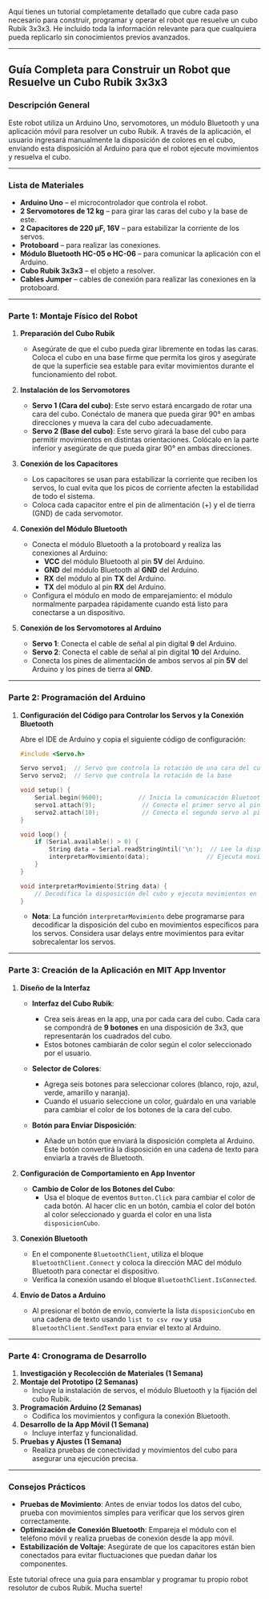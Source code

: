 Aquí tienes un tutorial completamente detallado que cubre cada paso necesario para construir, programar y operar el robot que resuelve un cubo Rubik 3x3x3. He incluido toda la información relevante para que cualquiera pueda replicarlo sin conocimientos previos avanzados.

---

## Guía Completa para Construir un Robot que Resuelve un Cubo Rubik 3x3x3

### Descripción General
Este robot utiliza un Arduino Uno, servomotores, un módulo Bluetooth y una aplicación móvil para resolver un cubo Rubik. A través de la aplicación, el usuario ingresará manualmente la disposición de colores en el cubo, enviando esta disposición al Arduino para que el robot ejecute movimientos y resuelva el cubo.

---

### Lista de Materiales

- **Arduino Uno** – el microcontrolador que controla el robot.
- **2 Servomotores de 12 kg** – para girar las caras del cubo y la base de este.
- **2 Capacitores de 220 µF, 16V** – para estabilizar la corriente de los servos.
- **Protoboard** – para realizar las conexiones.
- **Módulo Bluetooth HC-05 o HC-06** – para comunicar la aplicación con el Arduino.
- **Cubo Rubik 3x3x3** – el objeto a resolver.
- **Cables Jumper** – cables de conexión para realizar las conexiones en la protoboard.

---

### Parte 1: Montaje Físico del Robot

1. **Preparación del Cubo Rubik**
   - Asegúrate de que el cubo pueda girar libremente en todas las caras. Coloca el cubo en una base firme que permita los giros y asegúrate de que la superficie sea estable para evitar movimientos durante el funcionamiento del robot.

2. **Instalación de los Servomotores**
   - **Servo 1 (Cara del cubo)**: Este servo estará encargado de rotar una cara del cubo. Conéctalo de manera que pueda girar 90° en ambas direcciones y mueva la cara del cubo adecuadamente.
   - **Servo 2 (Base del cubo)**: Este servo girará la base del cubo para permitir movimientos en distintas orientaciones. Colócalo en la parte inferior y asegúrate de que pueda girar 90° en ambas direcciones.

3. **Conexión de los Capacitores**
   - Los capacitores se usan para estabilizar la corriente que reciben los servos, lo cual evita que los picos de corriente afecten la estabilidad de todo el sistema.
   - Coloca cada capacitor entre el pin de alimentación (+) y el de tierra (GND) de cada servomotor.

4. **Conexión del Módulo Bluetooth**
   - Conecta el módulo Bluetooth a la protoboard y realiza las conexiones al Arduino:
     - **VCC** del módulo Bluetooth al pin **5V** del Arduino.
     - **GND** del módulo Bluetooth al **GND** del Arduino.
     - **RX** del módulo al pin **TX** del Arduino.
     - **TX** del módulo al pin **RX** del Arduino.
   - Configura el módulo en modo de emparejamiento: el módulo normalmente parpadea rápidamente cuando está listo para conectarse a un dispositivo.

5. **Conexión de los Servomotores al Arduino**
   - **Servo 1**: Conecta el cable de señal al pin digital **9** del Arduino.
   - **Servo 2**: Conecta el cable de señal al pin digital **10** del Arduino.
   - Conecta los pines de alimentación de ambos servos al pin **5V** del Arduino y los pines de tierra al **GND**.

---

### Parte 2: Programación del Arduino

1. **Configuración del Código para Controlar los Servos y la Conexión Bluetooth**

   Abre el IDE de Arduino y copia el siguiente código de configuración:

   ```cpp
   #include <Servo.h>

   Servo servo1;  // Servo que controla la rotación de una cara del cubo
   Servo servo2;  // Servo que controla la rotación de la base

   void setup() {
       Serial.begin(9600);          // Inicia la comunicación Bluetooth
       servo1.attach(9);             // Conecta el primer servo al pin 9
       servo2.attach(10);            // Conecta el segundo servo al pin 10
   }

   void loop() {
       if (Serial.available() > 0) {
           String data = Serial.readStringUntil('\n');  // Lee la disposición del cubo desde la app
           interpretarMovimiento(data);                // Ejecuta movimientos según los datos recibidos
       }
   }

   void interpretarMovimiento(String data) {
       // Decodifica la disposición del cubo y ejecuta movimientos en los servos
   }
   ```

   - **Nota**: La función `interpretarMovimiento` debe programarse para decodificar la disposición del cubo en movimientos específicos para los servos. Considera usar delays entre movimientos para evitar sobrecalentar los servos.

---

### Parte 3: Creación de la Aplicación en MIT App Inventor

1. **Diseño de la Interfaz**
   - **Interfaz del Cubo Rubik**:
     - Crea seis áreas en la app, una por cada cara del cubo. Cada cara se compondrá de **9 botones** en una disposición de 3x3, que representarán los cuadrados del cubo.
     - Estos botones cambiarán de color según el color seleccionado por el usuario.
   
   - **Selector de Colores**:
     - Agrega seis botones para seleccionar colores (blanco, rojo, azul, verde, amarillo y naranja).
     - Cuando el usuario seleccione un color, guárdalo en una variable para cambiar el color de los botones de la cara del cubo.

   - **Botón para Enviar Disposición**:
     - Añade un botón que enviará la disposición completa al Arduino. Este botón convertirá la disposición en una cadena de texto para enviarla a través de Bluetooth.

2. **Configuración de Comportamiento en App Inventor**
   - **Cambio de Color de los Botones del Cubo**:
     - Usa el bloque de eventos `Button.Click` para cambiar el color de cada botón. Al hacer clic en un botón, cambia el color del botón al color seleccionado y guarda el color en una lista `disposicionCubo`.

3. **Conexión Bluetooth**
   - En el componente `BluetoothClient`, utiliza el bloque `BluetoothClient.Connect` y coloca la dirección MAC del módulo Bluetooth para conectar el dispositivo.
   - Verifica la conexión usando el bloque `BluetoothClient.IsConnected`.

4. **Envío de Datos a Arduino**
   - Al presionar el botón de envío, convierte la lista `disposicionCubo` en una cadena de texto usando `list to csv row` y usa `BluetoothClient.SendText` para enviar el texto al Arduino.

---

### Parte 4: Cronograma de Desarrollo

1. **Investigación y Recolección de Materiales (1 Semana)**
2. **Montaje del Prototipo (2 Semanas)**
   - Incluye la instalación de servos, el módulo Bluetooth y la fijación del cubo Rubik.
3. **Programación Arduino (2 Semanas)**
   - Codifica los movimientos y configura la conexión Bluetooth.
4. **Desarrollo de la App Móvil (1 Semana)**
   - Incluye interfaz y funcionalidad.
5. **Pruebas y Ajustes (1 Semana)**
   - Realiza pruebas de conectividad y movimientos del cubo para asegurar una ejecución precisa.

---

### Consejos Prácticos

- **Pruebas de Movimiento**: Antes de enviar todos los datos del cubo, prueba con movimientos simples para verificar que los servos giren correctamente.
- **Optimización de Conexión Bluetooth**: Empareja el módulo con el teléfono móvil y realiza pruebas de conexión desde la app móvil.
- **Estabilización de Voltaje**: Asegúrate de que los capacitores están bien conectados para evitar fluctuaciones que puedan dañar los componentes.

Este tutorial ofrece una guía para ensamblar y programar tu propio robot resolutor de cubos Rubik. Mucha suerte!
